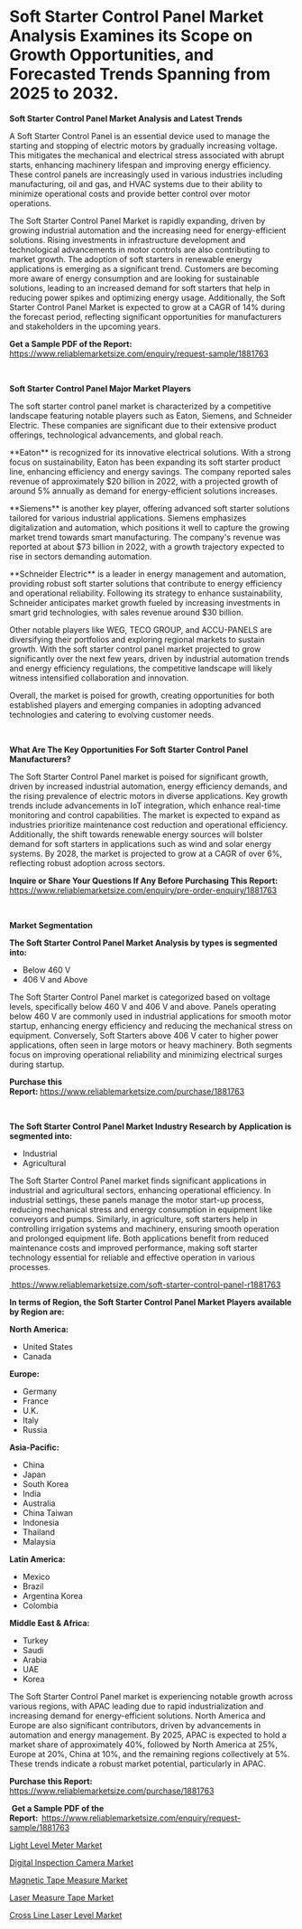 <p><h1>Soft Starter Control Panel Market Analysis Examines its Scope on Growth Opportunities, and Forecasted Trends Spanning from 2025 to 2032.</h1></p><p><strong>Soft Starter Control Panel Market Analysis and Latest Trends</strong></p>
<p><p>A Soft Starter Control Panel is an essential device used to manage the starting and stopping of electric motors by gradually increasing voltage. This mitigates the mechanical and electrical stress associated with abrupt starts, enhancing machinery lifespan and improving energy efficiency. These control panels are increasingly used in various industries including manufacturing, oil and gas, and HVAC systems due to their ability to minimize operational costs and provide better control over motor operations.</p><p>The Soft Starter Control Panel Market is rapidly expanding, driven by growing industrial automation and the increasing need for energy-efficient solutions. Rising investments in infrastructure development and technological advancements in motor controls are also contributing to market growth. The adoption of soft starters in renewable energy applications is emerging as a significant trend. Customers are becoming more aware of energy consumption and are looking for sustainable solutions, leading to an increased demand for soft starters that help in reducing power spikes and optimizing energy usage. Additionally, the Soft Starter Control Panel Market is expected to grow at a CAGR of 14% during the forecast period, reflecting significant opportunities for manufacturers and stakeholders in the upcoming years.</p></p>
<p><strong>Get a Sample PDF of the Report:&nbsp;</strong> <a href="https://www.reliablemarketsize.com/enquiry/request-sample/1881763?utm_campaign=1840&utm_medium=2&utm_source=Github&utm_content=ia&utm_term=10042025&utm_id=soft-starter-control-panel">https://www.reliablemarketsize.com/enquiry/request-sample/1881763</a></p>
<p>&nbsp;</p>
<p><strong>Soft Starter Control Panel Major Market Players</strong></p>
<p><p>The soft starter control panel market is characterized by a competitive landscape featuring notable players such as Eaton, Siemens, and Schneider Electric. These companies are significant due to their extensive product offerings, technological advancements, and global reach.</p><p>**Eaton** is recognized for its innovative electrical solutions. With a strong focus on sustainability, Eaton has been expanding its soft starter product line, enhancing efficiency and energy savings. The company reported sales revenue of approximately $20 billion in 2022, with a projected growth of around 5% annually as demand for energy-efficient solutions increases.</p><p>**Siemens** is another key player, offering advanced soft starter solutions tailored for various industrial applications. Siemens emphasizes digitalization and automation, which positions it well to capture the growing market trend towards smart manufacturing. The company's revenue was reported at about $73 billion in 2022, with a growth trajectory expected to rise in sectors demanding automation.</p><p>**Schneider Electric** is a leader in energy management and automation, providing robust soft starter solutions that contribute to energy efficiency and operational reliability. Following its strategy to enhance sustainability, Schneider anticipates market growth fueled by increasing investments in smart grid technologies, with sales revenue around $30 billion.</p><p>Other notable players like WEG, TECO GROUP, and ACCU-PANELS are diversifying their portfolios and exploring regional markets to sustain growth. With the soft starter control panel market projected to grow significantly over the next few years, driven by industrial automation trends and energy efficiency regulations, the competitive landscape will likely witness intensified collaboration and innovation. </p><p>Overall, the market is poised for growth, creating opportunities for both established players and emerging companies in adopting advanced technologies and catering to evolving customer needs.</p></p>
<p>&nbsp;</p>
<p><strong>What Are The Key Opportunities For Soft Starter Control Panel Manufacturers?</strong></p>
<p><p>The Soft Starter Control Panel market is poised for significant growth, driven by increased industrial automation, energy efficiency demands, and the rising prevalence of electric motors in diverse applications. Key growth trends include advancements in IoT integration, which enhance real-time monitoring and control capabilities. The market is expected to expand as industries prioritize maintenance cost reduction and operational efficiency. Additionally, the shift towards renewable energy sources will bolster demand for soft starters in applications such as wind and solar energy systems. By 2028, the market is projected to grow at a CAGR of over 6%, reflecting robust adoption across sectors.</p></p>
<p><strong>Inquire or Share Your Questions If Any Before Purchasing This Report:</strong> <a href="https://www.reliablemarketsize.com/enquiry/pre-order-enquiry/1881763?utm_campaign=1840&utm_medium=2&utm_source=Github&utm_content=ia&utm_term=10042025&utm_id=soft-starter-control-panel">https://www.reliablemarketsize.com/enquiry/pre-order-enquiry/1881763</a></p>
<p>&nbsp;</p>
<p><strong>Market Segmentation</strong></p>
<p><strong>The Soft Starter Control Panel Market Analysis by types is segmented into:</strong></p>
<p><ul><li>Below 460 V</li><li>406 V and Above</li></ul></p>
<p><p>The Soft Starter Control Panel market is categorized based on voltage levels, specifically below 460 V and 406 V and above. Panels operating below 460 V are commonly used in industrial applications for smooth motor startup, enhancing energy efficiency and reducing the mechanical stress on equipment. Conversely, Soft Starters above 406 V cater to higher power applications, often seen in large motors or heavy machinery. Both segments focus on improving operational reliability and minimizing electrical surges during startup.</p></p>
<p><strong>Purchase this Report:&nbsp;</strong><a href="https://www.reliablemarketsize.com/purchase/1881763?utm_campaign=1840&utm_medium=2&utm_source=Github&utm_content=ia&utm_term=10042025&utm_id=soft-starter-control-panel">https://www.reliablemarketsize.com/purchase/1881763</a></p>
<p>&nbsp;</p>
<p><strong>The Soft Starter Control Panel Market Industry Research by Application is segmented into:</strong></p>
<p><ul><li>Industrial</li><li>Agricultural</li></ul></p>
<p><p>The Soft Starter Control Panel market finds significant applications in industrial and agricultural sectors, enhancing operational efficiency. In industrial settings, these panels manage the motor start-up process, reducing mechanical stress and energy consumption in equipment like conveyors and pumps. Similarly, in agriculture, soft starters help in controlling irrigation systems and machinery, ensuring smooth operation and prolonged equipment life. Both applications benefit from reduced maintenance costs and improved performance, making soft starter technology essential for reliable and effective operation in various processes.</p></p>
<p><a href="https://www.reliablemarketsize.com/soft-starter-control-panel-r1881763?utm_campaign=1840&utm_medium=2&utm_source=Github&utm_content=ia&utm_term=10042025&utm_id=soft-starter-control-panel">&nbsp;https://www.reliablemarketsize.com/soft-starter-control-panel-r1881763</a></p>
<p><strong>In terms of Region, the Soft Starter Control Panel Market Players available by Region are:</strong></p>
<p>
    <p> <strong> North America: </strong>
        <ul>
            <li>United States</li>
            <li>Canada</li>
        </ul>
        </p> 
    <p> <strong> Europe: </strong>
        <ul>
            <li>Germany</li>
            <li>France</li>
            <li>U.K.</li>
            <li>Italy</li>
            <li>Russia</li>
        </ul>
        </p> 
    <p> <strong> Asia-Pacific: </strong>
        <ul>
            <li>China</li>
            <li>Japan</li>
            <li>South Korea</li>
            <li>India</li>
            <li>Australia</li>
            <li>China Taiwan</li>
            <li>Indonesia</li>
            <li>Thailand</li>
            <li>Malaysia</li>
        </ul>
        </p> 
    <p> <strong> Latin America: </strong>
        <ul>
            <li>Mexico</li>
            <li>Brazil</li>
            <li>Argentina Korea</li>
            <li>Colombia</li>
        </ul>
        </p> 
    <p> <strong> Middle East & Africa: </strong>
        <ul>
            <li>Turkey</li>
            <li>Saudi</li>
            <li>Arabia</li>
            <li>UAE</li>
            <li>Korea</li>
        </ul>
    </p>
    </p>
<p><p>The Soft Starter Control Panel market is experiencing notable growth across various regions, with APAC leading due to rapid industrialization and increasing demand for energy-efficient solutions. North America and Europe are also significant contributors, driven by advancements in automation and energy management. By 2025, APAC is expected to hold a market share of approximately 40%, followed by North America at 25%, Europe at 20%, China at 10%, and the remaining regions collectively at 5%. These trends indicate a robust market potential, particularly in APAC.</p></p>
<p><strong>Purchase this Report: </strong><a href="https://www.reliablemarketsize.com/purchase/1881763?utm_campaign=1840&utm_medium=2&utm_source=Github&utm_content=ia&utm_term=10042025&utm_id=soft-starter-control-panel">https://www.reliablemarketsize.com/purchase/1881763</a></p>
<p>&nbsp;<strong>Get a Sample PDF of the Report:&nbsp;&nbsp;</strong><a href="https://www.reliablemarketsize.com/enquiry/request-sample/1881763?utm_campaign=1840&utm_medium=2&utm_source=Github&utm_content=ia&utm_term=10042025&utm_id=soft-starter-control-panel">https://www.reliablemarketsize.com/enquiry/request-sample/1881763</a></p>
<p><strong></strong></p>
<p><p><a href="https://github.com/anggigpps/Market-Research-Report-List-1/blob/main/light-level-meter-market.md?utm_campaign=1840&utm_medium=2&utm_source=Github&utm_content=ia&utm_term=10042025&utm_id=soft-starter-control-panel">Light Level Meter Market</a></p><p><a href="https://github.com/haaszgettre6/Market-Research-Report-List-1/blob/main/digital-inspection-camera-market.md?utm_campaign=1840&utm_medium=2&utm_source=Github&utm_content=ia&utm_term=10042025&utm_id=soft-starter-control-panel">Digital Inspection Camera Market</a></p><p><a href="https://github.com/mohmodsiason/Market-Research-Report-List-1/blob/main/magnetic-tape-measure-market.md?utm_campaign=1840&utm_medium=2&utm_source=Github&utm_content=ia&utm_term=10042025&utm_id=soft-starter-control-panel">Magnetic Tape Measure Market</a></p><p><a href="https://github.com/deyniphytic/Market-Research-Report-List-1/blob/main/laser-measure-tape-market.md?utm_campaign=1840&utm_medium=2&utm_source=Github&utm_content=ia&utm_term=10042025&utm_id=soft-starter-control-panel">Laser Measure Tape Market</a></p><p><a href="https://github.com/saoneubeh8/Market-Research-Report-List-1/blob/main/cross-line-laser-level-market.md?utm_campaign=1840&utm_medium=2&utm_source=Github&utm_content=ia&utm_term=10042025&utm_id=soft-starter-control-panel">Cross Line Laser Level Market</a></p></p>